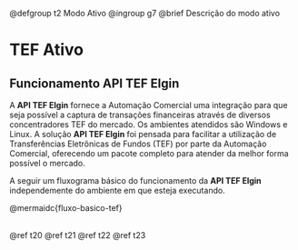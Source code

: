 @defgroup t2 Modo Ativo
@ingroup g7
@brief Descrição do modo ativo

# TEF Ativo

## Funcionamento API TEF Elgin
A **API TEF Elgin** fornece a Automação Comercial uma integração para que seja possível a captura de transações financeiras através de diversos concentradores TEF do mercado. Os ambientes atendidos são Windows e Linux.
A solução **API TEF Elgin** foi pensada para facilitar a utilização de Transferências Eletrônicas de Fundos (TEF) por parte da Automação Comercial, oferecendo um pacote completo para atender da melhor forma possível o mercado.

A seguir um fluxograma básico do funcionamento da **API TEF Elgin** independemente do ambiente em que esteja executando.

@mermaidc{fluxo-basico-tef}

<br>
@ref t20
@ref t21
@ref t22
@ref t23